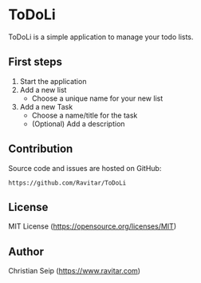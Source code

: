 # ToDoLi
ToDoLi is a simple application to manage your todo lists.

## First steps
1. Start the application
2. Add a new list
    - Choose a unique name for your new list
3. Add a new Task
    - Choose a name/title for the task
    - (Optional) Add a description
  
## Contribution
Source code and issues are hosted on GitHub:
```
https://github.com/Ravitar/ToDoLi
```

## License
MIT License (https://opensource.org/licenses/MIT)

## Author
Christian Seip (https://www.ravitar.com)

